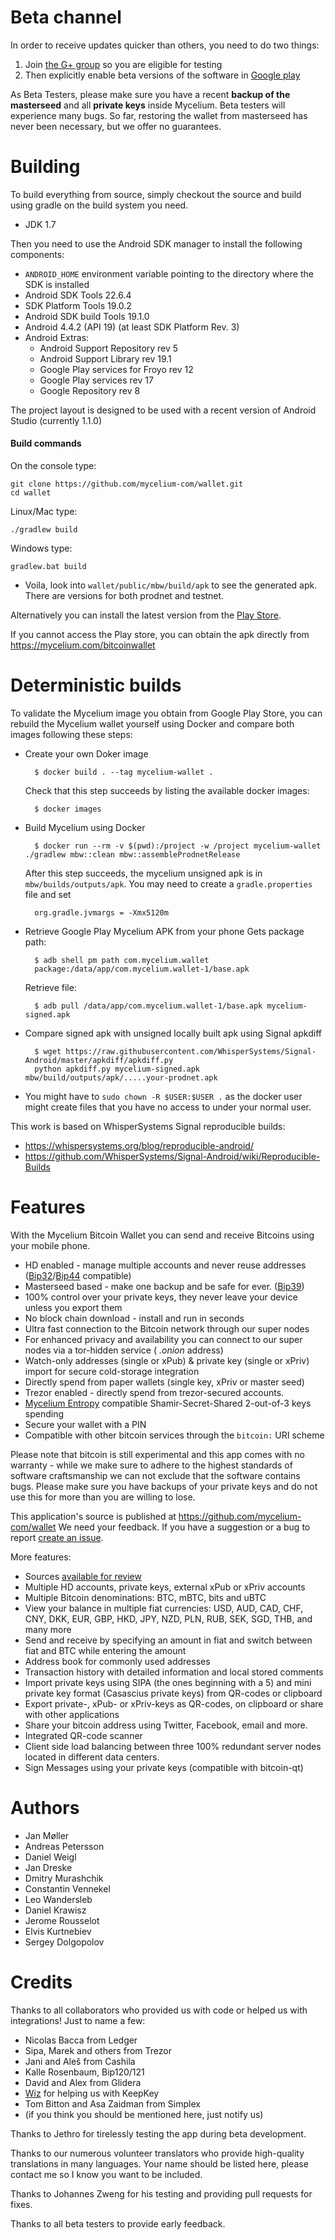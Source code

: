Beta channel
============

In order to receive updates quicker than others, you need to do two things:

1. Join [the G+ group](https://plus.google.com/communities/102264813364583686576)
so you are eligible for testing
2. Then explicitly enable beta versions of the software in
[Google play](https://play.google.com/apps/testing/com.mycelium.wallet)

As Beta Testers, please make sure you have a recent **backup of the masterseed** and
all **private keys** inside Mycelium. Beta testers will experience many bugs.
So far, restoring the wallet from masterseed has never been necessary, but we offer no guarantees.

Building
========

To build everything from source, simply checkout the source and build using gradle
on the build system you need.

 * JDK 1.7

Then you need to use the Android SDK manager to install the following components:

 * `ANDROID_HOME` environment variable pointing to the directory where the SDK is installed
 * Android SDK Tools 22.6.4
 * SDK Platform Tools 19.0.2
 * Android SDK build Tools 19.1.0
 * Android 4.4.2 (API 19) (at least SDK Platform Rev. 3)
 * Android Extras:
    * Android Support Repository rev 5
    * Android Support Library rev 19.1
    * Google Play services for Froyo rev 12
    * Google Play services rev 17
    * Google Repository rev 8


The project layout is designed to be used with a recent version of Android Studio (currently 1.1.0)

#### Build commands

On the console type:

    git clone https://github.com/mycelium-com/wallet.git
    cd wallet

Linux/Mac type:

    ./gradlew build

Windows type:

    gradlew.bat build

 - Voila, look into `wallet/public/mbw/build/apk` to see the generated apk. 
   There are versions for both prodnet and testnet.

Alternatively you can install the latest version from the [Play Store](https://play.google.com/store/apps/details?id=com.mycelium.wallet).

If you cannot access the Play store, you can obtain the apk directly from https://mycelium.com/bitcoinwallet

Deterministic builds
====================

To validate the Mycelium image you obtain from Google Play Store, you can rebuild the Mycelium wallet yourself using
Docker and compare both images following these steps:
 
* Create your own Doker image

        $ docker build . --tag mycelium-wallet .

  Check that this step succeeds by listing the available docker images:

        $ docker images 

* Build Mycelium using Docker

        $ docker run --rm -v $(pwd):/project -w /project mycelium-wallet ./gradlew mbw::clean mbw::assembleProdnetRelease

  After this step succeeds, the mycelium unsigned apk is in `mbw/builds/outputs/apk`.
  You may need to create a `gradle.properties` file and set
  
        org.gradle.jvmargs = -Xmx5120m

* Retrieve Google Play Mycelium APK from your phone
  Gets package path:

        $ adb shell pm path com.mycelium.wallet
        package:/data/app/com.mycelium.wallet-1/base.apk

  Retrieve file:

        $ adb pull /data/app/com.mycelium.wallet-1/base.apk mycelium-signed.apk

* Compare signed apk with unsigned locally built apk using Signal apkdiff

        $ wget https://raw.githubusercontent.com/WhisperSystems/Signal-Android/master/apkdiff/apkdiff.py
        python apkdiff.py mycelium-signed.apk mbw/build/outputs/apk/.....your-prodnet.apk
        
* You might have to `sudo chown -R $USER:$USER .` as the docker user might create files that you have no access to under your normal user.

This work is based on WhisperSystems Signal reproducible builds:

* https://whispersystems.org/blog/reproducible-android/
* https://github.com/WhisperSystems/Signal-Android/wiki/Reproducible-Builds


Features
========

With the Mycelium Bitcoin Wallet you can send and receive Bitcoins using your mobile phone.

 - HD enabled - manage multiple accounts and never reuse addresses ([Bip32](https://github.com/bitcoin/bips/blob/master/bip-0032.mediawiki)/[Bip44](https://github.com/bitcoin/bips/blob/master/bip-0044.mediawiki) compatible)
 - Masterseed based - make one backup and be safe for ever. ([Bip39](https://github.com/bitcoin/bips/blob/master/bip-0039.mediawiki))
 - 100% control over your private keys, they never leave your device unless you export them
 - No block chain download - install and run in seconds
 - Ultra fast connection to the Bitcoin network through our super nodes
 - For enhanced privacy and availability you can connect to our super nodes via a tor-hidden service ( *.onion* address)
 - Watch-only addresses (single or xPub) & private key (single or xPriv) import for secure cold-storage integration
 - Directly spend from paper wallets (single key, xPriv or master seed)
 - Trezor enabled - directly spend from trezor-secured accounts.
 - [Mycelium Entropy](https://mycelium.com/entropy) compatible Shamir-Secret-Shared 2-out-of-3 keys spending
 - Secure your wallet with a PIN
 - Compatible with other bitcoin services through the `bitcoin:` URI scheme
 

Please note that bitcoin is still experimental and this app comes with no warranty - while we make sure to adhere to the highest standards of software craftsmanship we can not exclude that the software contains bugs. Please make sure you have backups of your private keys and do not use this for more than you are willing to lose.

This application's source is published at https://github.com/mycelium-com/wallet
We need your feedback. If you have a suggestion or a bug to report [create an issue](https://github.com/mycelium-com/wallet/issues).

More features:
 - Sources [available for review](https://github.com/mycelium-com/wallet)
 - Multiple HD accounts, private keys, external xPub or xPriv accounts
 - Multiple Bitcoin denominations: BTC, mBTC, bits and uBTC
 - View your balance in multiple fiat currencies: USD, AUD, CAD, CHF, CNY, DKK, EUR, GBP, HKD, JPY, NZD, PLN, RUB, SEK, SGD, THB, and many more
 - Send and receive by specifying an amount in fiat and switch between fiat and BTC while entering the amount
 - Address book for commonly used addresses
 - Transaction history with detailed information and local stored comments
 - Import private keys using SIPA (the ones beginning with a 5) and mini private key format (Casascius private keys) from QR-codes or clipboard
 - Export private-, xPub- or xPriv-keys as QR-codes, on clipboard or share with other applications
 - Share your bitcoin address using Twitter, Facebook, email and more.
 - Integrated QR-code scanner
 - Client side load balancing between three 100% redundant server nodes located in different data centers.
 - Sign Messages using your private keys (compatible with bitcoin-qt)

Authors
=======
 - Jan Møller
 - Andreas Petersson
 - Daniel Weigl
 - Jan Dreske
 - Dmitry Murashchik
 - Constantin Vennekel
 - Leo Wandersleb
 - Daniel Krawisz
 - Jerome Rousselot
 - Elvis Kurtnebiev
 - Sergey Dolgopolov

Credits
=======
Thanks to all collaborators who provided us with code or helped us with integrations!
Just to name a few:

 - Nicolas Bacca from Ledger
 - Sipa, Marek and others from Trezor
 - Jani and Aleš from Cashila
 - Kalle Rosenbaum, Bip120/121
 - David and Alex from Glidera
 - [Wiz](https://twitter.com/wiz) for helping us with KeepKey
 - Tom Bitton and Asa Zaidman from Simplex
 - (if you think you should be mentioned here, just notify us)

Thanks to Jethro for tirelessly testing the app during beta development.

Thanks to our numerous volunteer translators who provide high-quality translations in many languages. Your name should be listed here, please contact me so I know you want to be included.

Thanks to Johannes Zweng for his testing and providing pull requests for fixes.

Thanks to all beta testers to provide early feedback.
